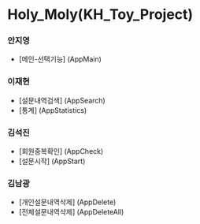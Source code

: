 # Holy_Moly(KH_Toy_Project)  
### 안지영
- [메인-선택기능] (AppMain)  
### 이재현  
- [설문내역검색] (AppSearch)  
- [통계] (AppStatistics)  
### 김석진  
- [회원중복확인] (AppCheck)  
- [설문시작] (AppStart)  
### 김남광  
- [개인설문내역삭제] (AppDelete)  
- [전체설문내역삭제] (AppDeleteAll)  
